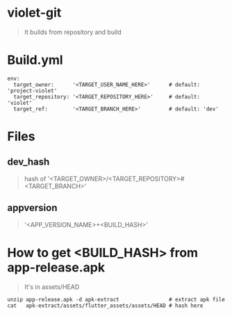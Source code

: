 #  violet-git
>  It builds from repository and build

#  Build.yml
```
env:
  target_owner:      '<TARGET_USER_NAME_HERE>'      # default: 'project-violet'
  target_repository: '<TARGET_REPOSITORY_HERE>'     # default: 'violet'
  target_ref:        '<TARGET_BRANCH_HERE>'         # default: 'dev'
```

#  Files
## dev_hash
>  hash of '<TARGET_OWNER>/<TARGET_REPOSITORY>#<TARGET_BRANCH>'

## appversion
>  '<APP_VERSION_NAME>+<BUILD_HASH>'

# How to get <BUILD_HASH> from app-release.apk
> It's in assets/HEAD
```
unzip app-release.apk -d apk-extract                # extract apk file
cat   apk-extract/assets/flutter_assets/assets/HEAD # hash here
```
